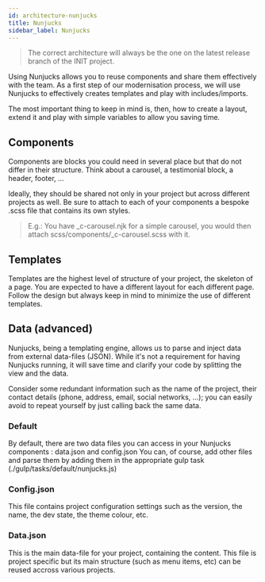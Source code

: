 ```yaml
---
id: architecture-nunjucks
title: Nunjucks
sidebar_label: Nunjucks
---
```


> The correct architecture will always be the one on the latest release branch of the INIT project.

Using Nunjucks allows you to reuse components and share them effectively with the team. As a first step of our modernisation process, we will use Nunjucks to effectively creates templates and play with includes/imports.

The most important thing to keep in mind is, then, how to create a layout, extend it and play with simple variables to allow you saving time.


## Components
Components are blocks you could need in several place but that do not differ in their structure. Think about a carousel, a testimonial block, a header, footer, …

Ideally, they should be shared not only in your project but across different projects as well. Be sure to attach to each of your components a bespoke .scss file that contains its own styles.

> E.g.: You have _c-carousel.njk for a simple carousel, you would then attach scss/components/_c-carousel.scss with it.


## Templates

Templates are the highest level of structure of your project, the skeleton of a page.
You are expected to have a different layout for each different page. Follow the design but always keep in mind to minimize the use of different templates.

## Data (advanced)

Nunjucks, being a templating engine, allows us to parse and inject data from external data-files (JSON).
While it's not a requirement for having Nunjucks running, it will save time and clarify your code by splitting the view and the data.

Consider some redundant information such as the name of the project, their contact details (phone, address, email, social networks, ...); you can easily avoid to repeat yourself by just calling back the same data.

### Default

By default, there are two data files you can access in your Nunjucks components : data.json and config.json
You can, of course, add other files and parse them by adding them in the appropriate gulp task (./gulp/tasks/default/nunjucks.js)

### Config.json

This file contains project configuration settings such as the version, the name, the dev state, the theme colour, etc.

### Data.json

This is the main data-file for your project, containing the content. This file is project specific but its main structure (such as menu items, etc) can be reused accross various projects.
